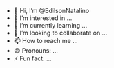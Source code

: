- 👋 Hi, I’m @EdilsonNatalino
- 👀 I’m interested in ...
- 🌱 I’m currently learning ...
- 💞️ I’m looking to collaborate on ...
- 📫 How to reach me ...
- 😄 Pronouns: ...
- ⚡ Fun fact: ...

<!---
EdilsonNatalino/EdilsonNatalino is a ✨ special ✨ repository because its `README.md` (this file) appears on your GitHub profile.
You can click the Preview link to take a look at your changes.
--->
